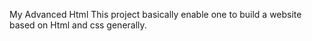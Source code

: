 My Advanced Html
This project basically enable one to build a website based on Html and css generally.
